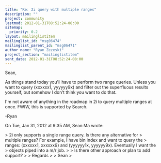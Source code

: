 ```yaml
---
title: "Re: 2i query with multiple ranges"
description: ""
project: community
lastmod: 2012-01-31T08:52:24-08:00
sitemap:
  priority: 0.2
layout: mailinglistitem
mailinglist_id: "msg06474"
mailinglist_parent_id: "msg06471"
author_name: "Ryan Zezeski"
project_section: "mailinglistitem"
sent_date: 2012-01-31T08:52:24-08:00
---
```



Sean,

As things stand today you'll have to perform two range queries. Unless you
want to query (xxxxxx1, yyyyyy9x) and filter out the superfluous results
yourself, but somehow I don't think you want to do that.

I'm not aware of anything in the roadmap in 2i to query multiple ranges at
once. FWIW, this is supported by Search.

-Ryan

On Tue, Jan 31, 2012 at 9:35 AM, Sean Ma  wrote:

&gt; 2i only supports a single range query. Is there any alternative for
&gt; multiple ranges? For example, I have bin index and want to query the
&gt; ranges: (xxxxxx1, xxxxxx9) and (yyyyyy1x, yyyyyy9x). Eventually I want the
&gt; objects piped into a m/r job.
&gt;
&gt; Is there other approach or plan to add support?
&gt;
&gt; Regards
&gt;
&gt; Sean
&gt;

